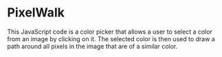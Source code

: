 # PixelWalk
This JavaScript code is a color picker that allows a user to select a color from an image by clicking on it. The selected color is then used to draw a path around all pixels in the image that are of a similar color.
